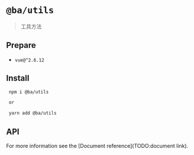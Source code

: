 # `@ba/utils`

> 工具方法

## Prepare

- `vue@^2.6.12`

## Install

```bash
 npm i @ba/utils

 or

 yarn add @ba/utils
```

## API

For more information see the [Document reference](TODO:document link).
